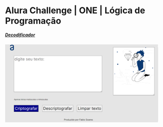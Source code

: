 # Alura Challenge | ONE | Lógica de Programação

<h5><a href="#">Decodificador</a></h5>

<img src="./imagens/challenge1.png" alt="imagem do site" width="500px" heigth="500px"/>
